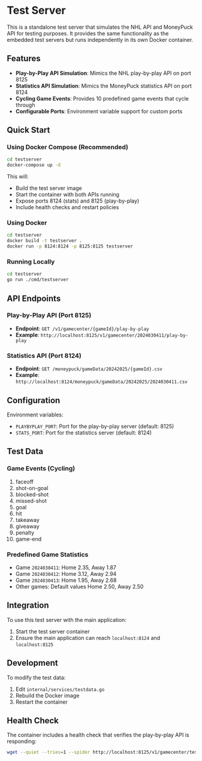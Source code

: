 # Test Server

This is a standalone test server that simulates the NHL API and MoneyPuck API for testing purposes. It provides the same functionality as the embedded test servers but runs independently in its own Docker container.

## Features

- **Play-by-Play API Simulation**: Mimics the NHL play-by-play API on port 8125
- **Statistics API Simulation**: Mimics the MoneyPuck statistics API on port 8124
- **Cycling Game Events**: Provides 10 predefined game events that cycle through
- **Configurable Ports**: Environment variable support for custom ports

## Quick Start

### Using Docker Compose (Recommended)

```bash
cd testserver
docker-compose up -d
```

This will:
- Build the test server image
- Start the container with both APIs running
- Expose ports 8124 (stats) and 8125 (play-by-play)
- Include health checks and restart policies

### Using Docker

```bash
cd testserver
docker build -t testserver .
docker run -p 8124:8124 -p 8125:8125 testserver
```

### Running Locally

```bash
cd testserver
go run ./cmd/testserver
```

## API Endpoints

### Play-by-Play API (Port 8125)
- **Endpoint**: `GET /v1/gamecenter/{gameId}/play-by-play`
- **Example**: `http://localhost:8125/v1/gamecenter/2024030411/play-by-play`

### Statistics API (Port 8124)
- **Endpoint**: `GET /moneypuck/gameData/20242025/{gameId}.csv`
- **Example**: `http://localhost:8124/moneypuck/gameData/20242025/2024030411.csv`

## Configuration

Environment variables:
- `PLAYBYPLAY_PORT`: Port for the play-by-play server (default: 8125)
- `STATS_PORT`: Port for the statistics server (default: 8124)

## Test Data

### Game Events (Cycling)
1. faceoff
2. shot-on-goal
3. blocked-shot
4. missed-shot
5. goal
6. hit
7. takeaway
8. giveaway
9. penalty
10. game-end

### Predefined Game Statistics
- Game `2024030411`: Home 2.35, Away 1.87
- Game `2024030412`: Home 3.12, Away 2.94
- Game `2024030413`: Home 1.95, Away 2.68
- Other games: Default values Home 2.50, Away 2.50

## Integration

To use this test server with the main application:

1. Start the test server container
2. Ensure the main application can reach `localhost:8124` and `localhost:8125`

## Development

To modify the test data:
1. Edit `internal/services/testdata.go`
2. Rebuild the Docker image
3. Restart the container

## Health Check

The container includes a health check that verifies the play-by-play API is responding:
```bash
wget --quiet --tries=1 --spider http://localhost:8125/v1/gamecenter/test/play-by-play
